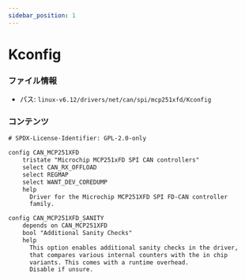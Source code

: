```yaml
---
sidebar_position: 1
---
```

# Kconfig

### ファイル情報

- パス: `linux-v6.12/drivers/net/can/spi/mcp251xfd/Kconfig`

### コンテンツ

```txt
# SPDX-License-Identifier: GPL-2.0-only

config CAN_MCP251XFD
	tristate "Microchip MCP251xFD SPI CAN controllers"
	select CAN_RX_OFFLOAD
	select REGMAP
	select WANT_DEV_COREDUMP
	help
	  Driver for the Microchip MCP251XFD SPI FD-CAN controller
	  family.

config CAN_MCP251XFD_SANITY
	depends on CAN_MCP251XFD
	bool "Additional Sanity Checks"
	help
	  This option enables additional sanity checks in the driver,
	  that compares various internal counters with the in chip
	  variants. This comes with a runtime overhead.
	  Disable if unsure.

```
